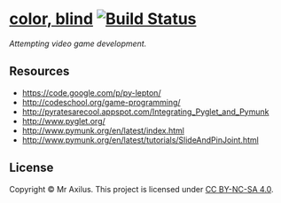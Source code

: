 [color, blind][linkedin] [![Build Status][travis_image]][travis_status]
=======================================================================
_Attempting video game development._

Resources
---------
- https://code.google.com/p/py-lepton/
- http://codeschool.org/game-programming/
- http://pyratesarecool.appspot.com/Integrating_Pyglet_and_Pymunk
- http://www.pyglet.org/
- http://www.pymunk.org/en/latest/index.html
- http://www.pymunk.org/en/latest/tutorials/SlideAndPinJoint.html

License
-------
Copyright © Mr Axilus.
This project is licensed under [CC BY-NC-SA 4.0][license].

[linkedin]: https://www.linkedin.com/in/mraxilus
[travis_image]: https://api.travis-ci.com/mraxilus/color-blind.svg?token=DZNuy3KTQRpnSN3J1cHq
[travis_status]: https://magnum.travis-ci.com/mraxilus/color-blind
[license]: https://creativecommons.org/licenses/by-nc-sa/4.0/
